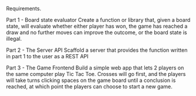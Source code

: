 Requirements. 

Part 1 - Board state evaluator Create a function or library that, given a board state, will evaluate whether either player has won, the game has reached a draw and no further moves can improve the outcome, or the board state is illegal.

Part 2 - The Server API Scaffold a server that provides the function written in part 1 to the user as a REST API

Part 3 - The Game Frontend Build a simple web app that lets 2 players on the same computer play Tic Tac Toe. Crosses will go first, and the players will take turns clicking spaces on the game board until a conclusion is reached, at which point the players can choose to start a new game. 